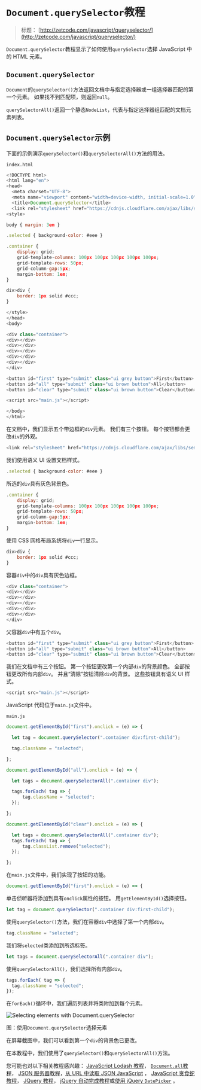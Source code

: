 # `Document.querySelector`教程

> 标题： [http://zetcode.com/javascript/queryselector/](http://zetcode.com/javascript/queryselector/)

`Document.querySelector`教程显示了如何使用`querySelector`选择 JavaScript 中的 HTML 元素。

## `Document.querySelector`

`Document`的`querySelector()`方法返回文档中与指定选择器或一组选择器匹配的第一个元素。 如果找不到匹配项，则返回`null`。

`querySelectorAll()`返回一个静态`NodeList`，代表与指定选择器组匹配的文档元素列表。

## `Document.querySelector`示例

下面的示例演示`querySelector()`和`querySelectorAll()`方法的用法。

`index.html`

```js
<!DOCTYPE html>
<html lang="en">
<head>
  <meta charset="UTF-8">
  <meta name="viewport" content="width=device-width, initial-scale=1.0">
  <title>Document.querySelector</title>
  <link rel="stylesheet" href="https://cdnjs.cloudflare.com/ajax/libs/semantic-ui/2.3.1/components/button.min.css">
<style>

body { margin: 3em }

.selected { background-color: #eee }

.container {
    display: grid;
    grid-template-columns: 100px 100px 100px 100px 100px;
    grid-template-rows: 50px;
    grid-column-gap:5px;
    margin-bottom: 1em;
}

div>div {
    border: 1px solid #ccc;
}

</style>
</head>
<body>

<div class="container">
<div></div>
<div></div>
<div></div>
<div></div>
<div></div>
</div>

<button id="first" type="submit" class="ui grey button">First</button>
<button id="all" type="submit" class="ui brown button">All</button>
<button id="clear" type="submit" class="ui brown button">Clear</button>

<script src="main.js"></script>

</body>
</html>

```

在文档中，我们显示五个带边框的`div`元素。 我们有三个按钮。 每个按钮都会更改`div`的外观。

```js
<link rel="stylesheet" href="https://cdnjs.cloudflare.com/ajax/libs/semantic-ui/2.3.1/components/button.min.css">

```

我们使用语义 UI 设置文档样式。

```js
.selected { background-color: #eee }

```

所选的`div`具有灰色背景色。

```js
.container {
    display: grid;
    grid-template-columns: 100px 100px 100px 100px 100px;
    grid-template-rows: 50px;
    grid-column-gap:5px;
    margin-bottom: 1em;
}

```

使用 CSS 网格布局系统将`div`一行显示。

```js
div>div {
    border: 1px solid #ccc;
}

```

容器`div`中的`div`具有灰色边框。

```js
<div class="container">
<div></div>
<div></div>
<div></div>
<div></div>
<div></div>
</div>

```

父容器`div`中有五个`div`。

```js
<button id="first" type="submit" class="ui grey button">First</button>
<button id="all" type="submit" class="ui brown button">All</button>
<button id="clear" type="submit" class="ui brown button">Clear</button>

```

我们在文档中有三个按钮。 第一个按钮更改第一个内部`div`的背景颜色。 全部按钮更改所有内部`div`。 并且“清除”按钮清除`div`的背景。 这些按钮具有语义 UI 样式。

```js
<script src="main.js"></script>

```

JavaScript 代码位于`main.js`文件中。

`main.js`

```js
document.getElementById("first").onclick = (e) => {

  let tag = document.querySelector(".container div:first-child");

  tag.className = "selected";

};

document.getElementById("all").onclick = (e) => {

  let tags = document.querySelectorAll(".container div");

  tags.forEach( tag => {
      tag.className = "selected";
  });

};

document.getElementById("clear").onclick = (e) => {

  let tags = document.querySelectorAll(".container div");
  tags.forEach( tag => {
      tag.classList.remove("selected");
  });

};

```

在`main.js`文件中，我们实现了按钮的功能。

```js
document.getElementById("first").onclick = (e) => {

```

单击侦听器将添加到具有`onclick`属性的按钮。 用`getElementById()`选择按钮。

```js
let tag = document.querySelector(".container div:first-child");

```

使用`querySelector()`方法，我们在容器`div`中选择了第一个内部`div`。

```js
tag.className = "selected";

```

我们将`selected`类添加到所选标签。

```js
let tags = document.querySelectorAll(".container div");

```

使用`querySelectorAll()`，我们选择所有内部`div`。

```js
tags.forEach( tag => {
  tag.className = "selected";
});

```

在`forEach()`循环中，我们遍历列表并将类附加到每个元素。

![Selecting elements with Document.querySelector](img/60f90c9b4b693616edc483794c812072.jpg)

图：使用`Document.querySelector`选择元素

在屏幕截图中，我们可以看到第一个`div`的背景色已更改。

在本教程中，我们使用了`querySelector()`和`querySelectorAll()`方法。

您可能也对以下相关教程感兴趣： [JavaScript Lodash 教程](/javascript/lodash/)， [`Document.all`教程](/javascript/documentall/)， [JSON 服务器教程](/javascript/jsonserver/)，[从 URL 中读取 JSON JavaScript](/articles/javascriptjsonurl/) ， [JavaScript 贪食蛇教程](/javascript/snake/)， [JQuery 教程](/web/jquery/)， [jQuery 自动完成教程](/articles/jqueryautocomplete/)或[使用 jQuery `DatePicker`](/articles/jquerydatepicker/) 。